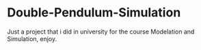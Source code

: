# Double-Pendulum-Simulation

Just a project that i did in university for the course Modelation and Simulation, enjoy.
